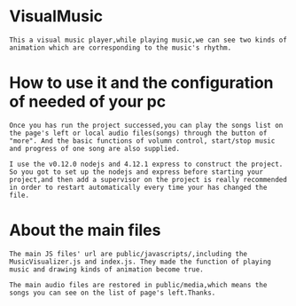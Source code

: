 # VisualMusic

    This a visual music player,while playing music,we can see two kinds of animation which are corresponding to the music's rhythm.

# How to use it and the configuration of needed of your pc

    Once you has run the project successed,you can play the songs list on the page's left or local audio files(songs) through the button of "more". And the basic functions of volumn control, start/stop music and progress of one song are also supplied.

    I use the v0.12.0 nodejs and 4.12.1 express to construct the project. So you got to set up the nodejs and express before starting your project,and then add a supervisor on the project is really recommended in order to restart automatically every time your has changed the file.

# About the main  files

    The main JS files' url are public/javascripts/,including the MusicVisualizer.js and index.js. They made the function of playing music and drawing kinds of animation become true.

    The main audio files are restored in public/media,which means the songs you can see on the list of page's left.Thanks.
